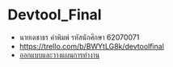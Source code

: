 # Devtool_Final
* นายเดชาธร คำพิมพ์ รหัสนักศึกษา 62070071
* https://trello.com/b/BWYtLG8k/devtoolfinal
* [ออกแบบและวางแผนการทำงาน](https://github.com/It62070071/Devtool_Final/wiki/%E0%B8%AD%E0%B8%AD%E0%B8%81%E0%B9%81%E0%B8%9A%E0%B8%9A%E0%B9%81%E0%B8%A5%E0%B8%B0%E0%B8%A7%E0%B8%B2%E0%B8%87%E0%B9%81%E0%B8%9C%E0%B8%99%E0%B8%81%E0%B8%B2%E0%B8%A3%E0%B8%97%E0%B8%B3%E0%B8%87%E0%B8%B2%E0%B8%99)
